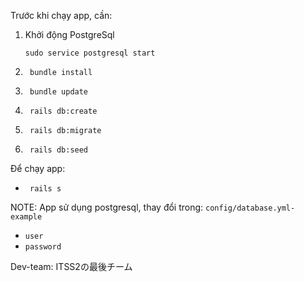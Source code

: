Trước khi chạy app, cần:

1. Khởi động PostgreSql

    ``` sudo service postgresql start ```

2. ``` bundle install```

3. ``` bundle update```

4. ``` rails db:create```

5. ``` rails db:migrate```

6. ``` rails db:seed```

Để chạy app:

* ``` rails s```

NOTE: App sử dụng postgresql, thay đổi trong: 
```config/database.yml-example``` 
*  ```user``` 
* ```password```

Dev-team: ITSS2の最後チーム